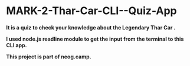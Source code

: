 # MARK-2-Thar-Car-CLI--Quiz-App


<h4>It is a quiz to check your knowledge about the Legendary Thar Car .

I used node.js readline module to get the input from the terminal to this CLI app.

This project is part of neog.camp. </h4>
